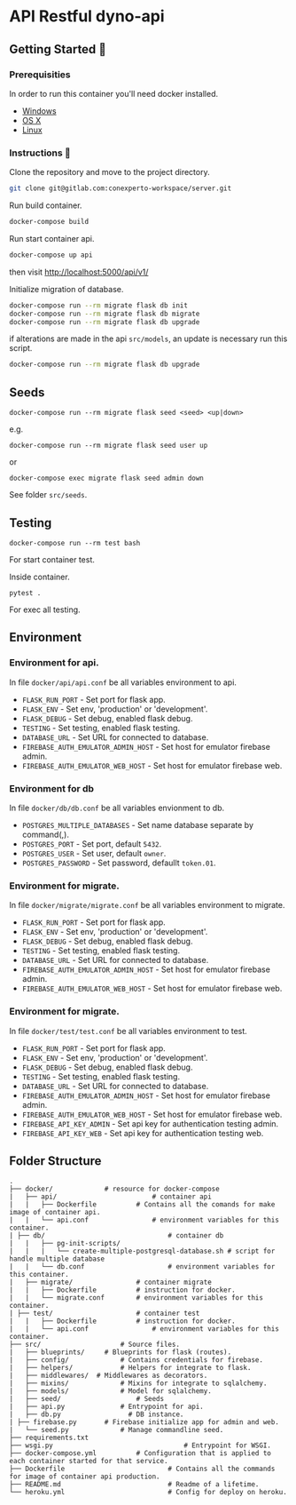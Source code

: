 API Restful dyno-api
================

## Getting Started 💪

### Prerequisities

In order to run this container you'll need docker installed.

* [Windows](https://docs.docker.com/windows/started)
* [OS X](https://docs.docker.com/mac/started/)
* [Linux](https://docs.docker.com/linux/started/)


### Instructions 🧐

Clone the repository and move to the project directory.
```sh
git clone git@gitlab.com:conexperto-workspace/server.git
```

Run build container.
```sh
docker-compose build
```

Run start container api.
```sh
docker-compose up api
```
then visit <http://localhost:5000/api/v1/>

Initialize migration of database.
```sh
docker-compose run --rm migrate flask db init
docker-compose run --rm migrate flask db migrate
docker-compose run --rm migrate flask db upgrade
```

if alterations are made in the api `src/models`, an update is necessary run this script.
```sh
docker-compose run --rm migrate flask db upgrade
```

## Seeds
```
docker-compose run --rm migrate flask seed <seed> <up|down>
```
e.g.
```
docker-compose run --rm migrate flask seed user up
```
or
```
docker-compose exec migrate flask seed admin down
```
See folder `src/seeds`.

## Testing
```
docker-compose run --rm test bash
```
For start container test.

Inside container.
```
pytest .
```
For exec all testing.

## Environment

### Environment for api.
In file `docker/api/api.conf` be all variables environment to api.
* `FLASK_RUN_PORT` 		- Set port for flask app.
* `FLASK_ENV`     		- Set env, 'production' or 'development'.
* `FLASK_DEBUG`   		- Set debug, enabled flask debug.
* `TESTING` 					- Set testing, enabled flask testing.
* `DATABASE_URL` 			- Set URL for connected to database.
* `FIREBASE_AUTH_EMULATOR_ADMIN_HOST` 		- Set host for emulator firebase admin.
* `FIREBASE_AUTH_EMULATOR_WEB_HOST`				- Set host for emulator firebase web.

### Environment for db
In file `docker/db/db.conf` be all variables envionment to db.
* `POSTGRES_MULTIPLE_DATABASES` 		- Set name database separate by command(,).
* `POSTGRES_PORT` 									- Set port, default `5432`.
* `POSTGRES_USER`										- Set user, default `owner`.
* `POSTGRES_PASSWORD`   						- Set password, defaullt `token.01`.

### Environment for migrate.
In file `docker/migrate/migrate.conf` be all variables environment to migrate.
* `FLASK_RUN_PORT` 		- Set port for flask app.
* `FLASK_ENV`     		- Set env, 'production' or 'development'.
* `FLASK_DEBUG`   		- Set debug, enabled flask debug.
* `TESTING` 					- Set testing, enabled flask testing.
* `DATABASE_URL` 			- Set URL for connected to database.
* `FIREBASE_AUTH_EMULATOR_ADMIN_HOST` 		- Set host for emulator firebase admin.
* `FIREBASE_AUTH_EMULATOR_WEB_HOST`				- Set host for emulator firebase web.

### Environment for migrate.
In file `docker/test/test.conf` be all variables environment to test.
* `FLASK_RUN_PORT` 		- Set port for flask app.
* `FLASK_ENV`     		- Set env, 'production' or 'development'.
* `FLASK_DEBUG`   		- Set debug, enabled flask debug.
* `TESTING` 					- Set testing, enabled flask testing.
* `DATABASE_URL` 			- Set URL for connected to database.
* `FIREBASE_AUTH_EMULATOR_ADMIN_HOST` 		- Set host for emulator firebase admin.
* `FIREBASE_AUTH_EMULATOR_WEB_HOST`				- Set host for emulator firebase web.
* `FIREBASE_API_KEY_ADMIN` 								- Set api key for authentication testing admin.
* `FIREBASE_API_KEY_WEB` 									- Set api key for authentication testing web.

## Folder Structure

	.
	├── docker/ 			# resource for docker-compose
	|	├── api/						# container api
	|	|	├── Dockerfile 			# Contains all the comands for make image of container api.
	|	|	└── api.conf 				# environment variables for this container.
	| ├── db/								# container db
	|	|	├── pg-init-scripts/
	|	|	|	└──	create-multiple-postgresql-database.sh # script for handle multiple database
	|	|	└── db.conf 					# environment variables for this container.
	|	├── migrate/				# container migrate
	|	|	├── Dockerfile 			# instruction for docker.
	|	|	└── migrate.conf		# environment variables for this container.
	| ├── test/						# container test
	|	|	├── Dockerfile			# instruction for docker.
	|	|	└── api.conf				# environment variables for this container.
	├── src/					# Source files.
	|	├── blueprints/		# Blueprints for flask (routes).
	|	├── config/				# Contains credentials for firebase.
	|	├── helpers/			# Helpers for integrate to flask.
	|	├── middlewares/  # Middlewares as decorators.
	|	├── mixins/				# Mixins for integrate to sqlalchemy.
	|	├── models/ 			# Model for sqlalchemy.
	|	├── seed/					# Seeds
	|	├── api.py				# Entrypoint for api.
	|	├── db.py				  # DB instance.
	| ├── firebase.py		# Firebase initialize app for admin and web.
	|	└── seed.py				# Manage commandline seed.
	├── requirements.txt
	├── wsgi.py									# Entrypoint for WSGI.
	├── docker-compose.yml			# Configuration that is applied to each container started for that service.
	├── Dockerfile 							# Contains all the commands for image of container api production.
	├── README.md 							# Readme of a lifetime.
	└── heroku.yml							# Config for deploy on heroku.
